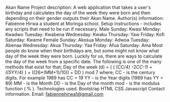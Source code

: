 Akan Name
Project description: A web application that takes a user's birthday and calculates the day of the week they were born and then depending on their gender outputs their Akan Name.
Author(s) information: Fabienne Hirwa a student at Moringa school.
Setup instructions - includes any scripts that need to be run if necessary.
Male
Sunday: Kwasi
Monday: Kwadwo
Tuesday: Kwabena
Wednesday: Kwaku
Thursday:  Yaw
Friday: Kofi
Saturday: Kwame
Female
Sunday: Akosua
Monday: Adwoa
Tuesday: Abenaa
Wednesday: Akua
Thursday:  Yaa
Friday: Afua
Saturday: Ama
Most people do know when their birthdays are, but some might not know what day of the week they were born. Luckily for us, there are ways to calculate the day of the week from a specific date. The following is one of the many methods that exist for that;
Day of the week (d) = ( ( (CC/4) -2*CC-1) + ((5*YY/4) ) + ((26*(MM+1)/10)) + DD ) mod 7
 where;
 CC - is the century digits. For example 1989 has CC = 19
 YY - is the Year digits (1989 has YY = 89)
 MM -  is the Month
 DD - is the Day of the month 
 mod - is the modulus function ( % ).
Technologies used.
Bootstrap 
HTML
CSS
Javascript
Contact information.
Email: fabiennehirwa1@gmail.com
 

